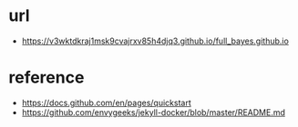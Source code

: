# url

* https://v3wktdkraj1msk9cvajrxv85h4djq3.github.io/full_bayes.github.io

# reference

* https://docs.github.com/en/pages/quickstart
* https://github.com/envygeeks/jekyll-docker/blob/master/README.md